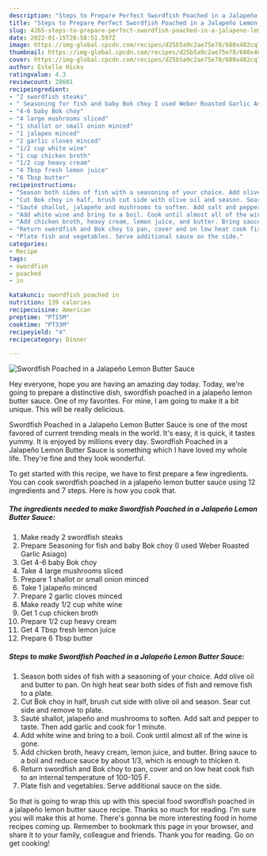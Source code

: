 ```yaml
---
description: "Steps to Prepare Perfect Swordfish Poached in a Jalapeño Lemon Butter Sauce"
title: "Steps to Prepare Perfect Swordfish Poached in a Jalapeño Lemon Butter Sauce"
slug: 4265-steps-to-prepare-perfect-swordfish-poached-in-a-jalapeno-lemon-butter-sauce
date: 2022-01-15T20:58:51.597Z
image: https://img-global.cpcdn.com/recipes/d25b5a9c2ae75e78/680x482cq70/swordfish-poached-in-a-jalapeno-lemon-butter-sauce-recipe-main-photo.jpg
thumbnail: https://img-global.cpcdn.com/recipes/d25b5a9c2ae75e78/680x482cq70/swordfish-poached-in-a-jalapeno-lemon-butter-sauce-recipe-main-photo.jpg
cover: https://img-global.cpcdn.com/recipes/d25b5a9c2ae75e78/680x482cq70/swordfish-poached-in-a-jalapeno-lemon-butter-sauce-recipe-main-photo.jpg
author: Estelle Hicks
ratingvalue: 4.3
reviewcount: 28601
recipeingredient:
- "2 swordfish steaks"
- " Seasoning for fish and baby Bok choy I used Weber Roasted Garlic Asiago"
- "4-6 baby Bok choy"
- "4 large mushrooms sliced"
- "1 shallot or small onion minced"
- "1 jalapeo minced"
- "2 garlic cloves minced"
- "1/2 cup white wine"
- "1 cup chicken broth"
- "1/2 cup heavy cream"
- "4 Tbsp fresh lemon juice"
- "6 Tbsp butter"
recipeinstructions:
- "Season both sides of fish with a seasoning of your choice. Add olive oil and butter to pan. On high heat sear both sides of fish and remove fish to a plate."
- "Cut Bok choy in half, brush cut side with olive oil and season. Sear cut side and remove to plate."
- "Sauté shallot, jalapeño and mushrooms to soften. Add salt and pepper to taste. Then add garlic and cook for 1 minute."
- "Add white wine and bring to a boil. Cook until almost all of the wine is gone."
- "Add chicken broth, heavy cream, lemon juice, and butter. Bring sauce to a boil and reduce sauce by about 1/3, which is enough to thicken it."
- "Return swordfish and Bok choy to pan, cover and on low heat cook fish to an internal temperature of 100-105 F."
- "Plate fish and vegetables. Serve additional sauce on the side."
categories:
- Recipe
tags:
- swordfish
- poached
- in

katakunci: swordfish poached in 
nutrition: 139 calories
recipecuisine: American
preptime: "PT15M"
cooktime: "PT33M"
recipeyield: "4"
recipecategory: Dinner

---
```



![Swordfish Poached in a Jalapeño Lemon Butter Sauce](https://img-global.cpcdn.com/recipes/d25b5a9c2ae75e78/680x482cq70/swordfish-poached-in-a-jalapeno-lemon-butter-sauce-recipe-main-photo.jpg)

Hey everyone, hope you are having an amazing day today. Today, we're going to prepare a distinctive dish, swordfish poached in a jalapeño lemon butter sauce. One of my favorites. For mine, I am going to make it a bit unique. This will be really delicious.



Swordfish Poached in a Jalapeño Lemon Butter Sauce is one of the most favored of current trending meals in the world. It's easy, it is quick, it tastes yummy. It is enjoyed by millions every day. Swordfish Poached in a Jalapeño Lemon Butter Sauce is something which I have loved my whole life. They're fine and they look wonderful.


To get started with this recipe, we have to first prepare a few ingredients. You can cook swordfish poached in a jalapeño lemon butter sauce using 12 ingredients and 7 steps. Here is how you cook that.

<!--inarticleads1-->

##### The ingredients needed to make Swordfish Poached in a Jalapeño Lemon Butter Sauce:

1. Make ready 2 swordfish steaks
1. Prepare  Seasoning for fish and baby Bok choy (I used Weber Roasted Garlic Asiago)
1. Get 4-6 baby Bok choy
1. Take 4 large mushrooms sliced
1. Prepare 1 shallot or small onion minced
1. Take 1 jalapeño minced
1. Prepare 2 garlic cloves minced
1. Make ready 1/2 cup white wine
1. Get 1 cup chicken broth
1. Prepare 1/2 cup heavy cream
1. Get 4 Tbsp fresh lemon juice
1. Prepare 6 Tbsp butter




<!--inarticleads2-->

##### Steps to make Swordfish Poached in a Jalapeño Lemon Butter Sauce:

1. Season both sides of fish with a seasoning of your choice. Add olive oil and butter to pan. On high heat sear both sides of fish and remove fish to a plate.
1. Cut Bok choy in half, brush cut side with olive oil and season. Sear cut side and remove to plate.
1. Sauté shallot, jalapeño and mushrooms to soften. Add salt and pepper to taste. Then add garlic and cook for 1 minute.
1. Add white wine and bring to a boil. Cook until almost all of the wine is gone.
1. Add chicken broth, heavy cream, lemon juice, and butter. Bring sauce to a boil and reduce sauce by about 1/3, which is enough to thicken it.
1. Return swordfish and Bok choy to pan, cover and on low heat cook fish to an internal temperature of 100-105 F.
1. Plate fish and vegetables. Serve additional sauce on the side.




So that is going to wrap this up with this special food swordfish poached in a jalapeño lemon butter sauce recipe. Thanks so much for reading. I'm sure you will make this at home. There's gonna be more interesting food in home recipes coming up. Remember to bookmark this page in your browser, and share it to your family, colleague and friends. Thank you for reading. Go on get cooking!
